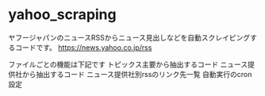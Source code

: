 # yahoo_scraping

ヤフージャパンのニュースRSSからニュース見出しなどを自動スクレイピングするコードです。
https://news.yahoo.co.jp/rss

ファイルごとの機能は下記です
トピックス主要から抽出するコード
ニュース提供社から抽出するコード
ニュース提供社別rssのリンク先一覧
自動実行のcron 設定
